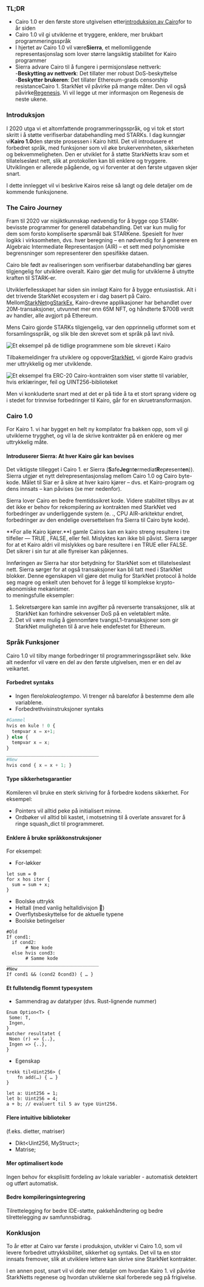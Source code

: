 ### TL;DR

* Cairo 1.0 er den første store utgivelsen etter[introduksjon av Cairo](https://medium.com/starkware/hello-cairo-3cb43b13b209)for to år siden
* Cairo 1.0 vil gi utviklerne et tryggere, enklere, mer brukbart programmeringsspråk
* I hjertet av Cairo 1.0 vil være**Sierra**, et mellomliggende representasjonslag som lover større langsiktig stabilitet for Kairo programmer
* Sierra advare Cairo til å fungere i permisjonsløse nettverk:\
  -**Beskytting av nettverk**: Det tillater mer robust DoS-beskyttelse\
  -**Beskytter brukeren**: Det tillater Ethereum-grads censorship resistanceCairo 1. StarkNet vil påvirke på mange måter. Den vil også påvirke[Regenesis](https://medium.com/starkware/regenesis-starknets-no-sweat-state-reset-e296b12b80ae). Vi vil legge ut mer informasjon om Regenesis de neste ukene.

### Introduksjon

I 2020 utga vi et altomfattende programmeringsspråk, og vi tok et stort skritt i å støtte verifiserbar databehandling med STARKs. I dag kunngjør vi**Kairo 1.0**den største prosessen i Kairo hittil. Det vil introdusere et forbedret språk, med funksjoner som vil øke brukervennheten, sikkerheten og bekvemmeligheten. Den er utviklet for å støtte StarkNetts krav som et tillatelsesløst nett, slik at protokollen kan bli enklere og tryggere.\
Utviklingen er allerede pågående, og vi forventer at den første utgaven skjer snart.

I dette innlegget vil vi beskrive Kairos reise så langt og dele detaljer om de kommende funksjonene.

### The Cairo Journey

Fram til 2020 var nisjiktkunnskap nødvendig for å bygge opp STARK-bevisste programmer for generell databehandling. Det var kun mulig for dem som forsto kompliserte spørsmål bak STARKene. Spesielt for hver logikk i virksomheten, dvs. hver beregning – en nødvendig for å generere en Algebraic Intermediate Representasjon (AIR) – et sett med polynomiske begrensninger som representerer den spesifikke dataen.

Cairo ble født av realiseringen som verifiserbar databehandling bør gjøres tilgjengelig for utviklere overalt. Kairo gjør det mulig for utviklerne å utnytte kraften til STARK-er.

Utviklerfellesskapet har siden sin innlagt Kairo for å bygge entusiastisk. Alt i det trivende StarkNet ecosystem er i dag basert på Cairo. Mellom[StarkNet](https://starkware.co/starknet/)og[StarkEx](https://starkware.co/starkex/), Kairo-drevne applikasjoner har behandlet over 20M-transaksjoner, utvunnet mer enn 65M NFT, og håndterte $700B verdt av handler, alle avgjort på Ethereum.

Mens Cairo gjorde STARKs tilgjengelig, var den opprinnelig utformet som et forsamlingsspråk, og slik ble den skrevet som et språk på lavt nivå.

![Et eksempel på de tidlige programmene som ble skrevet i Kairo](/assets/cairocode_01.png "Et eksempel på de tidlige programmene som ble skrevet i Kairo")

Tilbakemeldinger fra utviklere og oppover[StarkNet](https://starkware.co/starknet/), vi gjorde Kairo gradvis mer uttrykkelig og mer utviklende.

![Et eksempel fra ERC-20 Cairo-kontrakten som viser støtte til variabler, hvis erklæringer, feil og UINT256-biblioteket](/assets/cairocode_02.png "Et eksempel fra ERC-20 Cairo-kontrakten som viser støtte til variabler, hvis erklæringer, feil og UINT256-biblioteket")

Men vi konkluderte snart med at det er på tide å ta et stort sprang videre og i stedet for trinnvise forbedringer til Kairo, går for en skruetransformasjon.

### Cairo 1.0

For Kairo 1. vi har bygget en helt ny kompilator fra bakken opp, som vil gi utviklerne trygghet, og vil la de skrive kontrakter på en enklere og mer uttrykkelig måte.

#### Introduserer Sierra: At hver Kairo går kan bevises

Det viktigste tillegget i Cairo 1. er Sierra (**S**afe**Jeg**nt**e**rmediat**R**ep**r**esent**en**)). Sierra utgjør et nytt delrepresentasjonslag mellom Cairo 1.0 og Cairo byte-kode. Målet til Siar er å sikre at hver kairo kjører – dvs. et Kairo-program og dens innsats – kan påvises (se mer nedenfor).

Sierra lover Cairo en bedre fremtidssikret kode. Videre stabilitet tilbys av at det ikke er behov for rekompilering av kontrakten med StarkNet ved forbedringer av underliggende system (e. ., CPU AIR-arkitektur endret, forbedringer av den endelige oversettelsen fra Sierra til Cairo byte kode).

**For alle Kairo kjører.**I gamle Cairos kan en kairo streng resultere i tre tilfeller — TRUE , FALSE, eller feil. Mislyktes kan ikke bli påvist. Sierra sørger for at et Kairo aldri vil mislykkes og bare resultere i en TRUE eller FALSE. Det sikrer i sin tur at alle flyreiser kan påkjennes.

Innføringen av Sierra har stor betydning for StarkNet som et tillatelsesløst nett. Sierra sørger for at også transaksjoner kan bli tatt med i StarkNet blokker. Denne egenskapen vil gjøre det mulig for StarkNet protocol å holde seg magre og enkelt uten behovet for å legge til komplekse krypto-økonomiske mekanismer.\
to meningsfulle eksempler:

1. Sekretsørgere kan samle inn avgifter på reverserte transaksjoner, slik at StarkNet kan forhindre sekvenser DoS på en veletablert måte.
2. Det vil være mulig å gjennomføre tvangsL1-transaksjoner som gir StarkNet muligheten til å arve hele endefestet for Ethereum.

### **Språk Funksjoner**

Cairo 1.0 vil tilby mange forbedringer til programmeringsspråket selv. Ikke alt nedenfor vil være en del av den første utgivelsen, men er en del av veikartet.

#### **Forbedret syntaks**

* Ingen flere*lokale*og*tempo*. Vi trenger nå bare*la*for å bestemme dem alle variablene.
* Forbedret*hvis*instruksjoner syntaks

```python
#Gammel
hvis en kule ! 0 {
  tempvar x = x+1;
} else {
  tempvar x = x;
}
__________________________________
#New
hvis cond { x = x + 1; }
```

#### **Type sikkerhetsgarantier**

Komileren vil bruke en sterk skriving for å forbedre kodens sikkerhet. For eksempel:

* Pointers vil alltid peke på initialisert minne.
* Ordbøker vil alltid bli kastet, i motsetning til å overlate ansvaret for å ringe squash_dict til programmeret.

#### **Enklere å bruke språkkonstruksjoner**

For eksempel:

* For-løkker

```
let sum = 0
for x hos iter {
  sum = sum + x;
}
```

* Boolske uttrykk
* Heltall (med vanlig heltalldivisjon 👯)
* Overflytsbeskyttelse for de aktuelle typene
* Boolske betingelser

```
#Old
If cond1:
  if cond2:
       # Noe kode
  else hvis cond3:
       # Samme kode
__________________________________
#New
If cond1 && (cond2 δcond3) { … }
```

#### **Et fullstendig flommt typesystem**

* Sammendrag av datatyper (dvs. Rust-lignende nummer)

```
Enum Option<T> {
 Some: T,
 Ingen,
}
matcher resultatet {
 Noen (r) => {..},
 Ingen => {..},
}
```

* Egenskap

```
trekk til<Uint256> {
    fn add(…) { … }
}

let a: Uint256 = 1;
let b: Uint256 = 4;
a + b; // evaluert til 5 av type Uint256.
```

#### **Flere intuitive biblioteker**

(f.eks. dietter, matriser)

* Dikt<Uint256, MyStruct>;
* Matrise<MyOtherStruct>;

#### **Mer optimalisert kode**

Ingen behov for eksplisitt fordeling av lokale variabler - automatisk detektert og utført automatisk.

#### **Bedre kompileringsintegrering**

Tilrettelegging for bedre IDE-støtte, pakkehåndtering og bedre tilrettelegging av samfunnsbidrag.

### **Konklusjon**

To år etter at Cairo var første i produksjon, utvikler vi Cairo 1.0, som vil levere forbedret uttrykksbilitet, sikkerhet og syntaks. Det vil ta en stor innsats fremover, slik at utviklere lettere kan skrive sine StarkNet kontrakter.

I en annen post, snart vil vi dele mer detaljer om hvordan Kairo 1. vil påvirke StarkNetts regenese og hvordan utviklerne skal forberede seg på frigivelse.